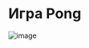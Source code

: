 # Игра Pong
![image](https://github.com/raduma142/pong-game/assets/69161202/e4b54c3d-f699-4e86-b6b6-8776c94f9127)
